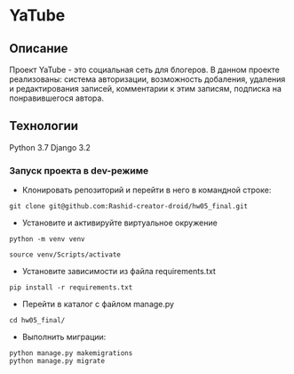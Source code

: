# YaTube
## Описание
Проект YaTube - это социальная сеть для блогеров. В данном проекте реализованы: система авторизации, возможность добаления, удаления и редактирования записей, комментарии к этим записям, подписка на понравившегося автора.
## Технологии
Python 3.7
Django 3.2
### Запуск проекта в dev-режиме
- Клонировать репозиторий и перейти в него в командной строке:
```
git clone git@github.com:Rashid-creator-droid/hw05_final.git
``` 
- Установите и активируйте виртуальное окружение
```
python -m venv venv
``` 
```
source venv/Scripts/activate
``` 
- Установите зависимости из файла requirements.txt
```
pip install -r requirements.txt
``` 
- Перейти в каталог с файлом manage.py
``` 
cd hw05_final/
```
- Выполнить миграции:
```
python manage.py makemigrations
python manage.py migrate
```
